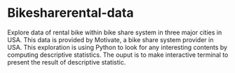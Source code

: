# Bikesharerental-data
Explore data of rental bike within bike share system in three major cities in USA. This data is provided by Motivate, a bike share system provider in USA.
This exploration is using Python to look for any interesting contents by computing descriptive statistics.
The ouput is to make interactive terminal to present the result of descriptive statistic.
